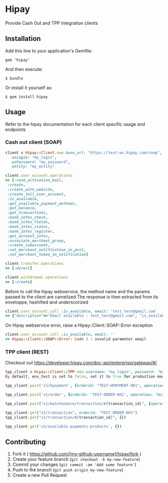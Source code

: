# Hipay

Provide Cash Out and TPP integration clients

## Installation

Add this line to your application's Gemfile:

    gem 'hipay'

And then execute:

    $ bundle

Or install it yourself as:

    $ gem install hipay

## Usage

Refer to the hipay documentation for each client specific usage and endpoints

### Cash out client (SOAP)


```ruby
client = Hipay::Client.new base_url: "https://test-ws.hipay.com/soap",
   wsLogin: "my_login",
   wsPassword: "my_password",
   entity: "my_entity"

client.user_account.operations
=> [:send_activation_mail,
 :create,
 :create_with_website,
 :create_full_user_account,
 :is_available,
 :get_available_payment_methods,
 :get_balance,
 :get_transactions,
 :bank_infos_check,
 :bank_infos_fields,
 :bank_infos_status,
 :bank_infos_register,
 :get_account_infos,
 :associate_merchant_group,
 :create_subaccount,
 :set_merchant_notification_in_post,
 :set_merchant_token_in_notification]

client.transfer.operations
=> [:direct]

client.withdrawal.operations
=> [:create]
```


Before to call the hipay webservice, the method name and the params passed to the client are camelized
The response is then extracted from its enveloppe, hashified and underscorized

```ruby
client.user_account.call :is_available, email: 'test_test@gmail.com'
=> {"description"=>"Email available : test_test@gmail.com", "is_available"=>true}
```

On Hipay webservice error, raise a Hipay::Client::SOAP::Error exception
```ruby
client.user_account.call :is_available, email: ''
=> Hipay::Client::SOAP::Error: Code 3 : invalid parameter email
```

### TPP client (REST)

Checkout out https://developer.hipay.com/doc-api/enterprise/gateway/#/

```ruby
tpp_client = Hipay::Client::TPP.new username: "my_login", password: "my_password"
By default, env_test is set to false, set it to true for production mode!

tpp_client.post('v1/hpayment', {orderid: "TEST-HPAYMENT-001", operation: "Authorization", description: "Desc test", amount: "70", accept_url: "http://test.com", decline_url: "http://test.com", pending_url: "http//test.com", exception_url: "http://test.com", cancel_url: "http://test.com", firstname: "Jane", lastname: "Doe", currency: "EUR"})

tpp_client.post('v1/order', {orderid: "TEST-ORDER-001", operation: "Authorization", payment_product: "cb", description: "Desc test", amount: "70", accept_url: "http://test.com", decline_url: "http://test.com", pending_url: "http//test.com", exception_url: "http://test.com", cancel_url: "http://test.com", firstname: "Jane", lastname: "Doe", currency: "EUR"})

tpp_client.post("v1/maintenance/transaction/#{transaction_id}", {operation: "cancel"})

tpp_client.get("v1/transaction", orderid: "TEST-ORDER-001")
tpp_client.get("v1/transaction/#{transaction_id}", {})

tpp_client.get('v2/available-payments-products', {})

```


## Contributing

1. Fork it ( https://github.com/[my-github-username]/hipay/fork )
2. Create your feature branch (`git checkout -b my-new-feature`)
3. Commit your changes (`git commit -am 'Add some feature'`)
4. Push to the branch (`git push origin my-new-feature`)
5. Create a new Pull Request
